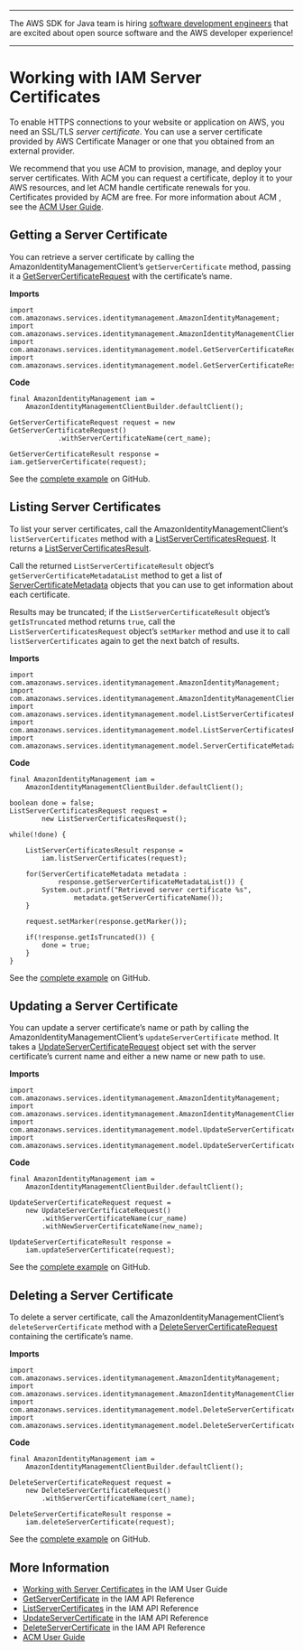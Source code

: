 --------

The AWS SDK for Java team is hiring [software development engineers](https://github.com/aws/aws-sdk-java-v2/issues/3156) that are excited about open source software and the AWS developer experience\!

--------

# Working with IAM Server Certificates<a name="examples-iam-server-certificates"></a>

To enable HTTPS connections to your website or application on AWS, you need an SSL/TLS *server certificate*\. You can use a server certificate provided by AWS Certificate Manager or one that you obtained from an external provider\.

We recommend that you use ACM to provision, manage, and deploy your server certificates\. With ACM you can request a certificate, deploy it to your AWS resources, and let ACM handle certificate renewals for you\. Certificates provided by ACM are free\. For more information about ACM , see the [ACM User Guide](https://docs.aws.amazon.com/acm/latest/userguide/)\.

## Getting a Server Certificate<a name="getting-a-server-certificate"></a>

You can retrieve a server certificate by calling the AmazonIdentityManagementClient’s `getServerCertificate` method, passing it a [GetServerCertificateRequest](https://docs.aws.amazon.com/sdk-for-java/v1/reference/com/amazonaws/services/identitymanagement/model/GetServerCertificateRequest.html) with the certificate’s name\.

 **Imports** 

```
import com.amazonaws.services.identitymanagement.AmazonIdentityManagement;
import com.amazonaws.services.identitymanagement.AmazonIdentityManagementClientBuilder;
import com.amazonaws.services.identitymanagement.model.GetServerCertificateRequest;
import com.amazonaws.services.identitymanagement.model.GetServerCertificateResult;
```

 **Code** 

```
final AmazonIdentityManagement iam =
    AmazonIdentityManagementClientBuilder.defaultClient();

GetServerCertificateRequest request = new GetServerCertificateRequest()
            .withServerCertificateName(cert_name);

GetServerCertificateResult response = iam.getServerCertificate(request);
```

See the [complete example](https://github.com/awsdocs/aws-doc-sdk-examples/blob/master/java/example_code/iam/src/main/java/aws/example/iam/GetServerCertificate.java) on GitHub\.

## Listing Server Certificates<a name="listing-server-certificates"></a>

To list your server certificates, call the AmazonIdentityManagementClient’s `listServerCertificates` method with a [ListServerCertificatesRequest](https://docs.aws.amazon.com/sdk-for-java/v1/reference/com/amazonaws/services/identitymanagement/model/ListServerCertificatesRequest.html)\. It returns a [ListServerCertificatesResult](https://docs.aws.amazon.com/sdk-for-java/v1/reference/com/amazonaws/services/identitymanagement/model/ListServerCertificatesResult.html)\.

Call the returned `ListServerCertificateResult` object’s `getServerCertificateMetadataList` method to get a list of [ServerCertificateMetadata](https://docs.aws.amazon.com/sdk-for-java/v1/reference/com/amazonaws/services/identitymanagement/model/ServerCertificateMetadata.html) objects that you can use to get information about each certificate\.

Results may be truncated; if the `ListServerCertificateResult` object’s `getIsTruncated` method returns `true`, call the `ListServerCertificatesRequest` object’s `setMarker` method and use it to call `listServerCertificates` again to get the next batch of results\.

 **Imports** 

```
import com.amazonaws.services.identitymanagement.AmazonIdentityManagement;
import com.amazonaws.services.identitymanagement.AmazonIdentityManagementClientBuilder;
import com.amazonaws.services.identitymanagement.model.ListServerCertificatesRequest;
import com.amazonaws.services.identitymanagement.model.ListServerCertificatesResult;
import com.amazonaws.services.identitymanagement.model.ServerCertificateMetadata;
```

 **Code** 

```
final AmazonIdentityManagement iam =
    AmazonIdentityManagementClientBuilder.defaultClient();

boolean done = false;
ListServerCertificatesRequest request =
        new ListServerCertificatesRequest();

while(!done) {

    ListServerCertificatesResult response =
        iam.listServerCertificates(request);

    for(ServerCertificateMetadata metadata :
            response.getServerCertificateMetadataList()) {
        System.out.printf("Retrieved server certificate %s",
                metadata.getServerCertificateName());
    }

    request.setMarker(response.getMarker());

    if(!response.getIsTruncated()) {
        done = true;
    }
}
```

See the [complete example](https://github.com/awsdocs/aws-doc-sdk-examples/blob/master/java/example_code/iam/src/main/java/aws/example/iam/ListServerCertificates.java) on GitHub\.

## Updating a Server Certificate<a name="updating-a-server-certificate"></a>

You can update a server certificate’s name or path by calling the AmazonIdentityManagementClient’s `updateServerCertificate` method\. It takes a [UpdateServerCertificateRequest](https://docs.aws.amazon.com/sdk-for-java/v1/reference/com/amazonaws/services/identitymanagement/model/UpdateServerCertificateRequest.html) object set with the server certificate’s current name and either a new name or new path to use\.

 **Imports** 

```
import com.amazonaws.services.identitymanagement.AmazonIdentityManagement;
import com.amazonaws.services.identitymanagement.AmazonIdentityManagementClientBuilder;
import com.amazonaws.services.identitymanagement.model.UpdateServerCertificateRequest;
import com.amazonaws.services.identitymanagement.model.UpdateServerCertificateResult;
```

 **Code** 

```
final AmazonIdentityManagement iam =
    AmazonIdentityManagementClientBuilder.defaultClient();

UpdateServerCertificateRequest request =
    new UpdateServerCertificateRequest()
        .withServerCertificateName(cur_name)
        .withNewServerCertificateName(new_name);

UpdateServerCertificateResult response =
    iam.updateServerCertificate(request);
```

See the [complete example](https://github.com/awsdocs/aws-doc-sdk-examples/blob/master/java/example_code/iam/src/main/java/aws/example/iam/UpdateServerCertificate.java) on GitHub\.

## Deleting a Server Certificate<a name="deleting-a-server-certificate"></a>

To delete a server certificate, call the AmazonIdentityManagementClient’s `deleteServerCertificate` method with a [DeleteServerCertificateRequest](https://docs.aws.amazon.com/sdk-for-java/v1/reference/com/amazonaws/services/identitymanagement/model/DeleteServerCertificateRequest.html) containing the certificate’s name\.

 **Imports** 

```
import com.amazonaws.services.identitymanagement.AmazonIdentityManagement;
import com.amazonaws.services.identitymanagement.AmazonIdentityManagementClientBuilder;
import com.amazonaws.services.identitymanagement.model.DeleteServerCertificateRequest;
import com.amazonaws.services.identitymanagement.model.DeleteServerCertificateResult;
```

 **Code** 

```
final AmazonIdentityManagement iam =
    AmazonIdentityManagementClientBuilder.defaultClient();

DeleteServerCertificateRequest request =
    new DeleteServerCertificateRequest()
        .withServerCertificateName(cert_name);

DeleteServerCertificateResult response =
    iam.deleteServerCertificate(request);
```

See the [complete example](https://github.com/awsdocs/aws-doc-sdk-examples/blob/master/java/example_code/iam/src/main/java/aws/example/iam/DeleteServerCertificate.java) on GitHub\.

## More Information<a name="more-information"></a>
+  [Working with Server Certificates](http://docs.aws.amazon.com/IAM/latest/UserGuide/id_credentials_server-certs.html) in the IAM User Guide
+  [GetServerCertificate](http://docs.aws.amazon.com/IAM/latest/APIReference/API_GetServerCertificate.html) in the IAM API Reference
+  [ListServerCertificates](http://docs.aws.amazon.com/IAM/latest/APIReference/API_ListServerCertificates.html) in the IAM API Reference
+  [UpdateServerCertificate](http://docs.aws.amazon.com/IAM/latest/APIReference/API_UpdateServerCertificate.html) in the IAM API Reference
+  [DeleteServerCertificate](http://docs.aws.amazon.com/IAM/latest/APIReference/API_DeleteServerCertificate.html) in the IAM API Reference
+  [ACM User Guide](https://docs.aws.amazon.com/acm/latest/userguide/) 